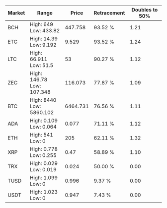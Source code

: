 | Market | Range | Price| Retracement | Doubles to 50% |
| --- | --- | --- | --- | --- |
| BCH | High: 649<br />Low: 433.82 | 447.758 | 93.52 % | 1.21 |
| ETC | High: 14.39<br />Low: 9.192 | 9.529 | 93.52 % | 1.24 |
| LTC | High: 66.911<br />Low: 51.5 | 53 | 90.27 % | 1.12 |
| ZEC | High: 146.78<br />Low: 107.348 | 116.073 | 77.87 % | 1.09 |
| BTC | High: 8440<br />Low: 5860.102 | 6464.731 | 76.56 % | 1.11 |
| ADA | High: 0.109<br />Low: 0.064 | 0.077 | 71.11 % | 1.12 |
| ETH | High: 541<br />Low: 0 | 205 | 62.11 % | 1.32 |
| XRP | High: 0.778<br />Low: 0.255 | 0.47 | 58.89 % | 1.10 |
| TRX | High: 0.029<br />Low: 0.019 | 0.024 | 50.00 % | 0.00 |
| TUSD | High: 1.099<br />Low: 0 | 0.996 | 9.37 % | 0.00 |
| USDT | High: 1.023<br />Low: 0 | 0.947 | 7.43 % | 0.00 |
